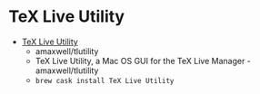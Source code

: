 # TeX Live Utility
- [TeX Live Utility](https://github.com/amaxwell/tlutility)
  -  amaxwell/tlutility
  - TeX Live Utility, a Mac OS GUI for the TeX Live Manager - amaxwell/tlutility
  - `brew cask install TeX Live Utility`
